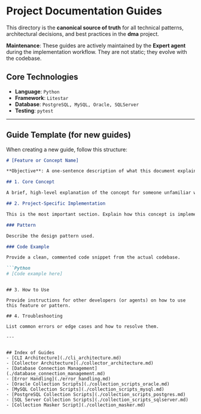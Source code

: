 # Project Documentation Guides

This directory is the **canonical source of truth** for all technical patterns, architectural decisions, and best practices in the **dma** project.

**Maintenance**: These guides are actively maintained by the **Expert agent** during the implementation workflow. They are not static; they evolve with the codebase.

## Core Technologies

- **Language**: `Python`
- **Framework**: `Litestar`
- **Database**: `PostgreSQL, MySQL, Oracle, SQLServer`
- **Testing**: `pytest`

---

## Guide Template (for new guides)

When creating a new guide, follow this structure:

```markdown
# [Feature or Concept Name]

**Objective**: A one-sentence description of what this document explains.

## 1. Core Concept

A brief, high-level explanation of the concept for someone unfamiliar with it.

## 2. Project-Specific Implementation

This is the most important section. Explain how this concept is implemented **in this project**.

### Pattern

Describe the design pattern used.

### Code Example

Provide a clean, commented code snippet from the actual codebase.

```Python
# [Code example here]
```
```

## 3. How to Use

Provide instructions for other developers (or agents) on how to use this feature or pattern.

## 4. Troubleshooting

List common errors or edge cases and how to resolve them.

---


## Index of Guides
- [CLI Architecture](./cli_architecture.md)
- [Collector Architecture](./collector_architecture.md)
- [Database Connection Management](./database_connection_management.md)
- [Error Handling](./error_handling.md)
- [Oracle Collection Scripts](./collection_scripts_oracle.md)
- [MySQL Collection Scripts](./collection_scripts_mysql.md)
- [PostgreSQL Collection Scripts](./collection_scripts_postgres.md)
- [SQL Server Collection Scripts](./collection_scripts_sqlserver.md)
- [Collection Masker Script](./collection_masker.md)
